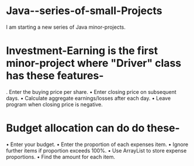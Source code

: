 # Java--series-of-small-Projects
I am starting a new series of Java minor-projects.

# Investment-Earning is the first minor-project where "Driver" class has these features-
. Enter the buying price per share.
• Enter closing price on subsequent days.
• Calculate aggregate earnings/losses after each day.
• Leave program when closing price is negative.

# Budget allocation can do do these-
• Enter your budget.
• Enter the proportion of each expenses item.
• Ignore further items if proportion exceeds 100%.
• Use ArrayList to store expense proportions.
• Find the amount for each item.
